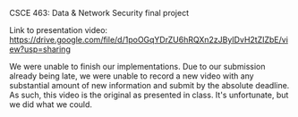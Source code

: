 CSCE 463: Data & Network Security final project

Link to presentation video:
https://drive.google.com/file/d/1poOGqYDrZU6hRQXn2zJByIDvH2tZIZbE/view?usp=sharing

We were unable to finish our implementations. Due to our submission already being late, we were unable to record a new video with any substantial amount of new information and submit by the absolute deadline. As such, this video is the original as presented in class. It's unfortunate, but we did what we could.

